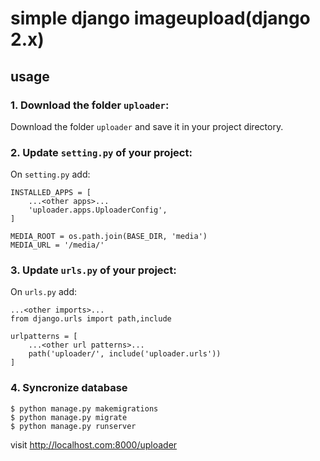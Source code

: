 # simple django imageupload(django 2.x)

## usage

### 1. Download the folder `uploader`:

Download the folder `uploader` and save it in your project directory.

### 2. Update `setting.py` of your project:

On `setting.py` add:

    INSTALLED_APPS = [
        ...<other apps>...
        'uploader.apps.UploaderConfig',
    ]

    MEDIA_ROOT = os.path.join(BASE_DIR, 'media')
    MEDIA_URL = '/media/'

### 3. Update `urls.py` of your project:

On `urls.py` add:   
    
    ...<other imports>...
    from django.urls import path,include
    
    urlpatterns = [
        ...<other url patterns>...
        path('uploader/', include('uploader.urls'))
    ]

### 4. Syncronize database

    $ python manage.py makemigrations
    $ python manage.py migrate
    $ python manage.py runserver

visit <http://localhost.com:8000/uploader>